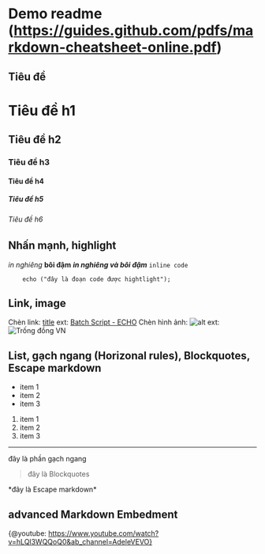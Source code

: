 # Demo readme (https://guides.github.com/pdfs/markdown-cheatsheet-online.pdf)

## Tiêu đề

# Tiêu đề h1
## Tiêu đề h2
### Tiêu đề h3
#### Tiêu đề h4
##### Tiêu đề h5
###### Tiêu đề h6

## Nhấn mạnh, highlight

*in  nghiêng*
**bôi đậm**
***in nghiêng và bôi đậm***
`inline code`
```batch 
    echo ("đây là đoạn code được hightlight");
```

## Link, image

Chèn link: [title](http://~)
ext: [Batch Script - ECHO](https://www.tutorialspoint.com/batch_script/batch_script_echo.htm)
Chèn hình ảnh: ![alt](http://~)
ext: ![Trống đồng VN](https://upload.wikimedia.org/wikipedia/commons/thumb/e/ee/DrumFromSongDaVietnamDongSonIICultureMid1stMilleniumBCEBronze.jpg/220px-DrumFromSongDaVietnamDongSonIICultureMid1stMilleniumBCEBronze.jpg)

## List, gạch ngang (Horizonal rules), Blockquotes, Escape markdown

* item 1
* item 2
* item 3

1. item 1
2. item 2
3. item 3

***
đây là phần gạch ngang

> đây là Blockquotes

\*đây là Escape markdown*

## advanced Markdown Embedment

{@youtube: https://www.youtube.com/watch?v=hLQl3WQQoQ0&ab_channel=AdeleVEVO}





